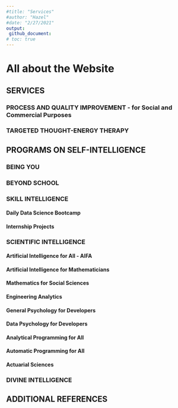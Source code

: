 ```yaml
---
#title: "Services"
#author: "Hazel"
#date: "2/27/2021"
output:
 github_document:
# toc: true
---
```


# All about the Website

## SERVICES

### PROCESS AND QUALITY IMPROVEMENT - for Social and Commercial Purposes
### TARGETED THOUGHT-ENERGY THERAPY

## PROGRAMS ON SELF-INTELLIGENCE

### BEING YOU

### BEYOND SCHOOL

### SKILL INTELLIGENCE

#### Daily Data Science Bootcamp
#### Internship Projects

### SCIENTIFIC INTELLIGENCE

#### Artificial Intelligence for All - AIFA
#### Artificial Intelligence for Mathematicians
#### Mathematics for Social Sciences
#### Engineering Analytics
#### General Psychology for Developers
#### Data Psychology for Developers
#### Analytical Programming for All
#### Automatic Programming for All
#### Actuarial Sciences

### DIVINE INTELLIGENCE

## ADDITIONAL REFERENCES